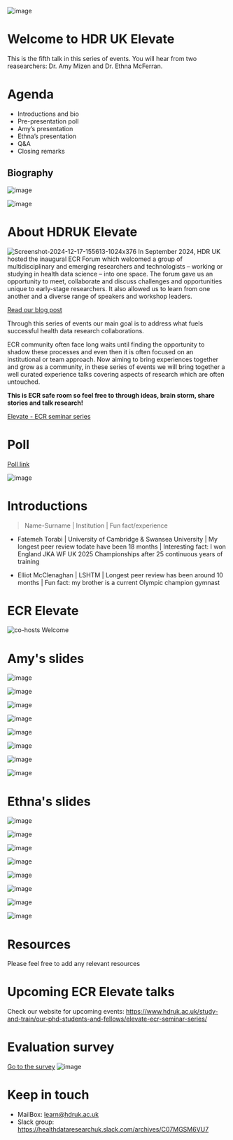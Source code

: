 ![image](https://hackmd.io/_uploads/B1DrhMjcee.png)

# Welcome to HDR UK Elevate 
This is the fifth talk in this series of events. You will hear from two reasearchers: Dr. Amy Mizen and Dr. Ethna McFerran.

# Agenda

* Introductions and bio
* Pre-presentation poll
* Amy’s presentation
* Ethna’s presentation
* Q&A 	
* Closing remarks


## Biography

![image](https://hackmd.io/_uploads/Bk7T2Gscll.png)

![image](https://hackmd.io/_uploads/BymhhMjcgl.png)


# About HDRUK Elevate 

![Screenshot-2024-12-17-155613-1024x376](https://hackmd.io/_uploads/HJ-96Hlpyl.png)
In September 2024, HDR UK hosted the inaugural ECR Forum which welcomed a group of multidisciplinary and emerging researchers and technologists – working or studying in health data science – into one space. The forum gave us an opportunity to meet, collaborate and discuss challenges and opportunities unique to early-stage researchers. It also allowed us to learn from one another and a diverse range of speakers and workshop leaders.


[Read our blog post](https://www.hdruk.ac.uk/news/showcasing-and-bringing-together-emerging-health-data-researchers-and-technologists/)


Through this series of events our main goal is to address what fuels successful health data research collaborations. 

ECR community often face long waits until finding the opportunity to shadow these processes and even then it is often focused on an institutional or team approach. Now aiming to bring experiences together and grow as a community, in these series of events we will bring together a well curated experience talks covering aspects of research which are often untouched. 


**This is ECR safe room so feel free to through ideas, brain storm, share stories and talk research!**

[Elevate - ECR seminar series](https://www.hdruk.ac.uk/study-and-train/our-phd-students-and-fellows/elevate-ecr-seminar-series/)


# Poll 


[Poll link](https://app.sli.do/event/nUpwREDoKm2hgv6SyAmF4Z)

![image](https://hackmd.io/_uploads/S1x5l7i9ex.png)



# Introductions

> Name-Surname | Institution | Fun fact/experience

*  Fatemeh Torabi | University of Cambridge & Swansea University | My longest peer review todate have been 18 months | Interesting fact: I won England JKA WF UK 2025 Championships after 25 continuous years of training 

* Elliot McClenaghan | LSHTM | Longest peer review has been around 10 months | Fun fact: my brother is a current Olympic champion gymnast 


# ECR Elevate

![co-hosts Welcome](https://hackmd.io/_uploads/HkS57gP60.png)


# Amy's slides
![image](https://hackmd.io/_uploads/BkIAcN0ceg.png)

![image](https://hackmd.io/_uploads/r17esEAcex.png)

![image](https://hackmd.io/_uploads/BJ7GsEAceg.png)

![image](https://hackmd.io/_uploads/BJt4iVAcgl.png)

![image](https://hackmd.io/_uploads/BJSDsEC5lg.png)

![image](https://hackmd.io/_uploads/B1lciE0qlg.png)

![image](https://hackmd.io/_uploads/SyxsjV0cex.png)

![image](https://hackmd.io/_uploads/rkM4pNAclx.png)


# Ethna's slides 

![image](https://hackmd.io/_uploads/B1kZ2N0qxx.png)

![image](https://hackmd.io/_uploads/HkXz3N0cex.png)

![image](https://hackmd.io/_uploads/Hk_mhVR5xg.png)

![image](https://hackmd.io/_uploads/rkBZ6EC5lx.png)


![image](https://hackmd.io/_uploads/rkxkaEA9eg.png)

![image](https://hackmd.io/_uploads/BJt22E0cgx.png)


![image](https://hackmd.io/_uploads/B1Zj34A9ll.png)


![image](https://hackmd.io/_uploads/By6O2NAqgx.png)


# Resources
Please feel free to add any relevant resources 

# Upcoming ECR Elevate talks

Check our website for upcoming events: https://www.hdruk.ac.uk/study-and-train/our-phd-students-and-fellows/elevate-ecr-seminar-series/


# Evaluation survey

[Go to the survey](https://forms.office.com/e/EXhy8BcZsV?origin=lprLink)
![image](https://hackmd.io/_uploads/rkikKZg-xg.png)


 
# Keep in touch

* MailBox: learn@hdruk.ac.uk
* Slack group: https://healthdataresearchuk.slack.com/archives/C07MGSM6VU7
